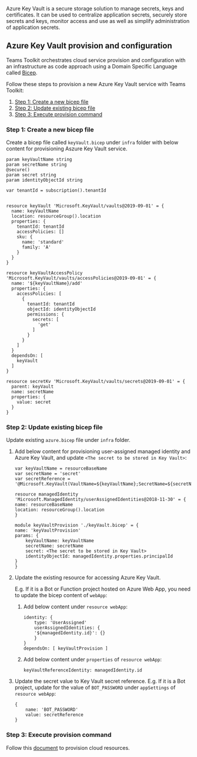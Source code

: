 Azure Key Vault is a secure storage solution to manage secrets, keys and certificates. It can be used to centralize application secrets, securely store secrets and keys, monitor access and use as well as simplify administration of application secrets. 

## Azure Key Vault provision and configuration

Teams Toolkit orchestrates cloud service provision and configuration with an infrastructure as code approach using a Domain Specific Language called [Bicep](https://learn.microsoft.com/azure/azure-resource-manager/bicep/overview?tabs=bicep).

Follow these steps to provision a new Azure Key Vault service with Teams Toolkit:

1. [Step 1: Create a new bicep file](#step-1-create-a-new-bicep-file)
1. [Step 2: Update existing bicep file](#step-2-update-existing-bicep-file)
1. [Step 3: Execute provision command](#step-3-execute-provision-command)

### Step 1: Create a new bicep file

Create a bicep file called `keyVault.bicep` under `infra` folder with below content for provisioning Aszure Key Vault service.

```bicep
param keyVaultName string
param secretName string
@secure()
param secret string
param identityObjectId string

var tenantId = subscription().tenantId


resource keyVault 'Microsoft.KeyVault/vaults@2019-09-01' = {
  name: keyVaultName
  location: resourceGroup().location
  properties: {
    tenantId: tenantId
    accessPolicies: []
    sku: {
      name: 'standard'
      family: 'A'
    }
  }
}

resource keyVaultAccessPolicy 'Microsoft.KeyVault/vaults/accessPolicies@2019-09-01' = {
  name: '${keyVaultName}/add'
  properties: {
    accessPolicies: [
      {
        tenantId: tenantId
        objectId: identityObjectId
        permissions: {
          secrets: [
            'get'
          ]
        }
      }
    ]
  }
  dependsOn: [
    keyVault
  ]
}

resource secretKv 'Microsoft.KeyVault/vaults/secrets@2019-09-01' = {
  parent: keyVault
  name: secretName
  properties: {
    value: secret
  }
}
```


### Step 2: Update existing bicep file

Update existing `azure.bicep` file under `infra` folder.

1. Add below content for provisioning user-assigned managed identity and Azure Key Vault, and update `<The secret to be stored in Key Vault>`:

    ```bicep
    var keyVaultName = resourceBaseName
    var secretName = 'secret'
    var secretReference = '@Microsoft.KeyVault(VaultName=${keyVaultName};SecretName=${secretName})'

    resource managedIdentity 'Microsoft.ManagedIdentity/userAssignedIdentities@2018-11-30' = {
    name: resourceBaseName
    location: resourceGroup().location
    }

    module keyVaultProvision './keyVault.bicep' = {
    name: 'keyVaultProvision'
    params: {
        keyVaultName: keyVaultName
        secretName: secretName
        secret: <The secret to be stored in Key Vault>
        identityObjectId: managedIdentity.properties.principalId
    }
    }
    ```

1. Update the existing resource for accessing Azure Key Vault.
    
    E.g. If it is a Bot or Function project hosted on Azure Web App, you need to update the bicep content of `webApp`:
    
    1. Add below content under `resource webApp`:

        ```bicep
        identity: {
            type: 'UserAssigned'
            userAssignedIdentities: {
            '${managedIdentity.id}': {}
            }
        }
        dependsOn: [ keyVaultProvision ]
        ```

    1. Add below content under `properties` of `resource webApp`:

        ```bicep
        keyVaultReferenceIdentity: managedIdentity.id
        ```

1. Update the secret value to Key Vault secret reference. E.g. If it is a Bot project, update for the value of `BOT_PASSWORD` under `appSettings` of `resource webApp`:

    ```bicep
    {
        name: 'BOT_PASSWORD'
        value: secretReference
    }
    ```

### Step 3: Execute provision command

Follow this [document](https://learn.microsoft.com/microsoftteams/platform/toolkit/provision?pivots=visual-studio-code) to provision cloud resources.